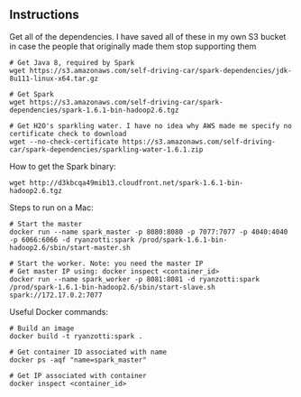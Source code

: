 ## Instructions

Get all of the dependencies. I have saved all of these in my own S3 bucket in case the people that originally made them stop supporting them

	# Get Java 8, required by Spark
	wget https://s3.amazonaws.com/self-driving-car/spark-dependencies/jdk-8u111-linux-x64.tar.gz
	
	# Get Spark
	wget https://s3.amazonaws.com/self-driving-car/spark-dependencies/spark-1.6.1-bin-hadoop2.6.tgz
	
	# Get H2O's sparkling water. I have no idea why AWS made me specify no certificate check to download
	wget --no-check-certificate https://s3.amazonaws.com/self-driving-car/spark-dependencies/sparkling-water-1.6.1.zip
	

How to get the Spark binary:

	wget http://d3kbcqa49mib13.cloudfront.net/spark-1.6.1-bin-hadoop2.6.tgz

Steps to run on a Mac:

	# Start the master
	docker run --name spark_master -p 8080:8080 -p 7077:7077 -p 4040:4040 -p 6066:6066 -d ryanzotti:spark /prod/spark-1.6.1-bin-hadoop2.6/sbin/start-master.sh
	
	# Start the worker. Note: you need the master IP
	# Get master IP using: docker inspect <container_id>
	docker run --name spark_worker -p 8081:8081 -d ryanzotti:spark /prod/spark-1.6.1-bin-hadoop2.6/sbin/start-slave.sh spark://172.17.0.2:7077
	
Useful Docker commands:

	# Build an image
	docker build -t ryanzotti:spark .
	
	# Get container ID associated with name
	docker ps -aqf "name=spark_master"
	
	# Get IP associated with container
	docker inspect <container_id>
	